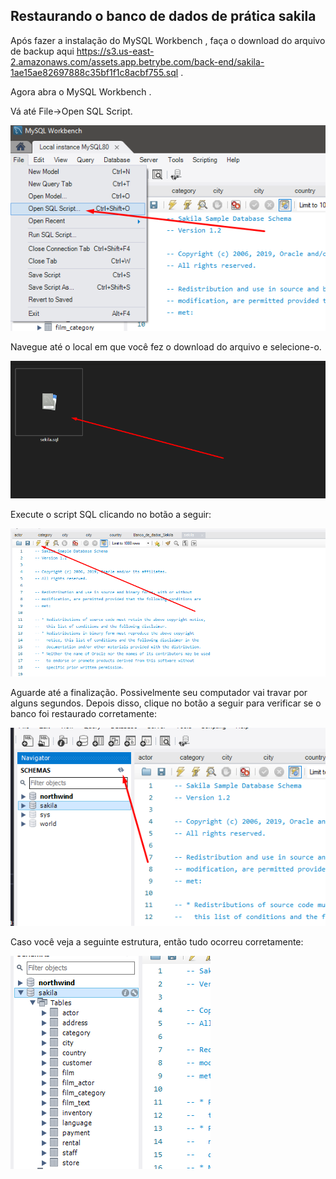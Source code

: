 ## Restaurando o banco de dados de prática sakila

Após fazer a instalação do MySQL Workbench , faça o download do arquivo de backup aqui https://s3.us-east-2.amazonaws.com/assets.app.betrybe.com/back-end/sakila-1ae15ae82697888c35bf1f1c8acbf755.sql .

Agora abra o MySQL Workbench .

Vá até File->Open SQL Script.

<img src="workbench.png" />

Navegue até o local em que você fez o download do arquivo e selecione-o.

<img src="workbench2.png" />

Execute o script SQL clicando no botão a seguir:

<img src="workbench3.png" />

Aguarde até a finalização. Possivelmente seu computador vai travar por alguns segundos. Depois disso, clique no botão a seguir para verificar se o banco foi restaurado corretamente:

<img src="workbench4.png" />

Caso você veja a seguinte estrutura, então tudo ocorreu corretamente:

<img src="workbench5.png" />

